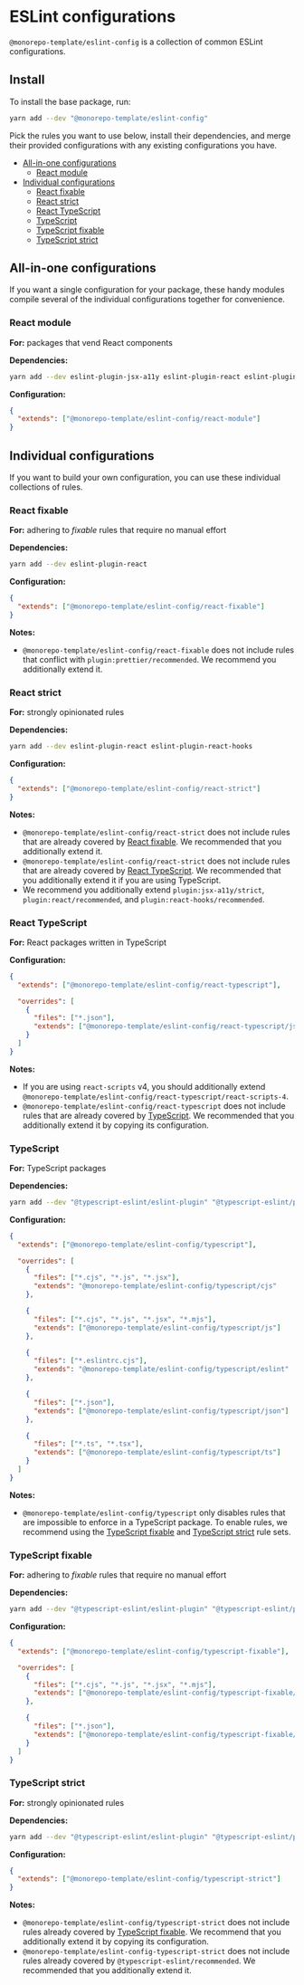 # ESLint configurations

`@monorepo-template/eslint-config` is a collection of common ESLint
configurations.

## Install

To install the base package, run:

```sh
yarn add --dev "@monorepo-template/eslint-config"
```

Pick the rules you want to use below, install their dependencies, and merge
their provided configurations with any existing configurations you have.

- [All-in-one configurations](#all-in-one-configurations)
  - [React module](#react-module)
- [Individual configurations](#individual-configurations)
  - [React fixable](#react-fixable)
  - [React strict](#react-strict)
  - [React TypeScript](#react-typescript)
  - [TypeScript](#typescript)
  - [TypeScript fixable](#typescript-fixable)
  - [TypeScript strict](#typescript-strict)

## All-in-one configurations

If you want a single configuration for your package, these handy modules compile
several of the individual configurations together for convenience.

### React module

**For:** packages that vend React components

**Dependencies:**

```sh
yarn add --dev eslint-plugin-jsx-a11y eslint-plugin-react eslint-plugin-react-hooks
```

**Configuration:**

```json
{
  "extends": ["@monorepo-template/eslint-config/react-module"]
}
```

## Individual configurations

If you want to build your own configuration, you can use these individual
collections of rules.

### React fixable

**For:** adhering to _fixable_ rules that require no manual effort

**Dependencies:**

```sh
yarn add --dev eslint-plugin-react
```

**Configuration:**

```json
{
  "extends": ["@monorepo-template/eslint-config/react-fixable"]
}
```

**Notes:**

- `@monorepo-template/eslint-config/react-fixable` does not include rules that
  conflict with `plugin:prettier/recommended`. We recommend you additionally
  extend it.

### React strict

**For:** strongly opinionated rules

**Dependencies:**

```sh
yarn add --dev eslint-plugin-react eslint-plugin-react-hooks
```

**Configuration:**

```json
{
  "extends": ["@monorepo-template/eslint-config/react-strict"]
}
```

**Notes:**

- `@monorepo-template/eslint-config/react-strict` does not include rules that
  are already covered by [React fixable](#react-fixable). We recommended that
  you additionally extend it.
- `@monorepo-template/eslint-config/react-strict` does not include rules that
  are already covered by [React TypeScript](#react-typescript). We recommended
  that you additionally extend it if you are using TypeScript.
- We recommend you additionally extend `plugin:jsx-a11y/strict`,
  `plugin:react/recommended`, and `plugin:react-hooks/recommended`.

### React TypeScript

**For:** React packages written in TypeScript

**Configuration:**

```json
{
  "extends": ["@monorepo-template/eslint-config/react-typescript"],

  "overrides": [
    {
      "files": ["*.json"],
      "extends": ["@monorepo-template/eslint-config/react-typescript/json"]
    }
  ]
}
```

**Notes:**

- If you are using `react-scripts` v4, you should additionally extend
  `@monorepo-template/eslint-config/react-typescript/react-scripts-4`.
- `@monorepo-template/eslint-config/react-typescript` does not include rules
  that are already covered by [TypeScript](#typescript). We recommended that you
  additionally extend it by copying its configuration.

### TypeScript

**For:** TypeScript packages

**Dependencies:**

```sh
yarn add --dev "@typescript-eslint/eslint-plugin" "@typescript-eslint/parser"
```

**Configuration:**

```json
{
  "extends": ["@monorepo-template/eslint-config/typescript"],

  "overrides": [
    {
      "files": ["*.cjs", "*.js", "*.jsx"],
      "extends": "@monorepo-template/eslint-config/typescript/cjs"
    },

    {
      "files": ["*.cjs", "*.js", "*.jsx", "*.mjs"],
      "extends": ["@monorepo-template/eslint-config/typescript/js"]
    },

    {
      "files": ["*.eslintrc.cjs"],
      "extends": "@monorepo-template/eslint-config/typescript/eslint"
    },

    {
      "files": ["*.json"],
      "extends": ["@monorepo-template/eslint-config/typescript/json"]
    },

    {
      "files": ["*.ts", "*.tsx"],
      "extends": ["@monorepo-template/eslint-config/typescript/ts"]
    }
  ]
}
```

**Notes:**

- `@monorepo-template/eslint-config/typescript` only disables rules that are
  impossible to enforce in a TypeScript package. To enable rules, we recommend
  using the [TypeScript fixable](#typescript-fixable) and
  [TypeScript strict](#typescript-strict) rule sets.

### TypeScript fixable

**For:** adhering to _fixable_ rules that require no manual effort

**Dependencies:**

```sh
yarn add --dev "@typescript-eslint/eslint-plugin" "@typescript-eslint/parser"
```

**Configuration:**

```json
{
  "extends": ["@monorepo-template/eslint-config/typescript-fixable"],

  "overrides": [
    {
      "files": ["*.cjs", "*.js", "*.jsx", "*.mjs"],
      "extends": ["@monorepo-template/eslint-config/typescript-fixable/js"]
    },

    {
      "files": ["*.json"],
      "extends": ["@monorepo-template/eslint-config/typescript-fixable/json"]
    }
  ]
}
```

### TypeScript strict

**For:** strongly opinionated rules

**Dependencies:**

```sh
yarn add --dev "@typescript-eslint/eslint-plugin" "@typescript-eslint/parser"
```

**Configuration:**

```json
{
  "extends": ["@monorepo-template/eslint-config/typescript-strict"]
}
```

**Notes:**

- `@monorepo-template/eslint-config/typescript-strict` does not include rules
  already covered by [TypeScript fixable](#typescript-fixable). We recommend
  that you additionally extend it by copying its configuration.
- `@monorepo-template/eslint-config-typescript-strict` does not include rules
  already covered by `@typescript-eslint/recommended`. We recommended that you
  additionally extend it.
